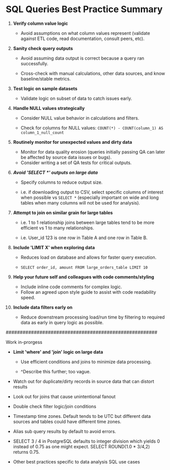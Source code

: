 # SQL Queries Best Practice Summary

1.  **Verify column value logic**

    -   Avoid assumptions on what column values represent (validate against ETL code, read documentation, consult peers, etc).

2.  **Sanity check query outputs**

    -   Avoid assuming data output is correct because a query ran successfully.

    -   Cross-check with manual calculations, other data sources, and know baseline/stable metrics.

3.  **Test logic on sample datasets**

    -   Validate logic on subset of data to catch issues early.

4.  **Handle NULL values strategically**

    -   Consider NULL value behavior in calculations and filters.

    -   Check for columns for NULL values: `COUNT(*) - COUNT(column_1) AS column_1_null_count`

5.  **Routinely monitor for unexpected values and dirty data**

    -   Monitor for data quality erosion (queries initially passing QA can later be affected by source data issues or bugs).
    -   Consider writing a set of QA tests for critical outputs.

6.  ***Avoid 'SELECT \*' outputs on large data***

    -   Specify columns to reduce output size.

    -   i.e. if downloading output to CSV, select specific columns of interest when possible vs `SELECT *` (especially important on wide and long tables when many columns will not be used for analysis).

7.  **Attempt to join on similar grain for large tables**

    -   i.e. 1 to 1 relationship joins between large tables tend to be more efficient vs 1 to many relationships.

    -   i.e. User_id 123 is one row in Table A and one row in Table B.

8.  **Include 'LIMIT X' when exploring data**

    -   Reduces load on database and allows for faster query execution.

    -   `SELECT order_id, amount FROM large_orders_table LIMIT 10`

9.  **Help your future self and colleagues with code comments/styling**

    -   Include inline code comments for complex logic.
    -   Follow an agreed upon style guide to assist with code readability speed.

10. **Include data filters early on**

    -   Reduce downstream processing load/run time by filtering to required data as early in query logic as possible.

\######################################################

Work in-prorgess

-   **Limit 'where' and 'join' logic on large data**

    -   Use efficient conditions and joins to minimize data processing.

    -   \^Describe this further; too vague.

-   Watch out for duplicate/dirty records in source data that can distort results

-   Look out for joins that cause unintentional fanout

-   Double check filter logic/join conditions

-   Timestamp time zones. Default tends to be UTC but different data sources and tables could have different time zones.

-   Alias sub query results by default to avoid errors.

-   SELECT 3 / 4 in PostgreSQL defaults to integer division which yields 0 instead of 0.75 as one might expect. SELECT ROUND(1.0 \* 3/4,2) returns 0.75.

-   Other best practices specific to data analysis SQL use cases
